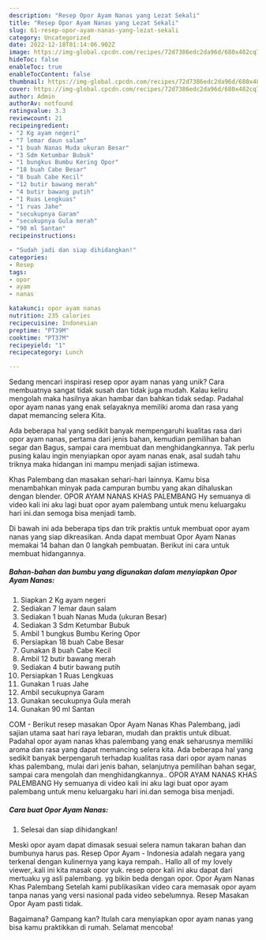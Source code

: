 ```yaml
---
description: "Resep Opor Ayam Nanas yang Lezat Sekali"
title: "Resep Opor Ayam Nanas yang Lezat Sekali"
slug: 61-resep-opor-ayam-nanas-yang-lezat-sekali
category: Uncategorized
date: 2022-12-18T01:14:06.902Z
image: https://img-global.cpcdn.com/recipes/72d7386edc2da96d/680x482cq70/opor-ayam-nanas-foto-resep-utama.jpg
hideToc: false
enableToc: true
enableTocContent: false
thumbnail: https://img-global.cpcdn.com/recipes/72d7386edc2da96d/680x482cq70/opor-ayam-nanas-foto-resep-utama.jpg
cover: https://img-global.cpcdn.com/recipes/72d7386edc2da96d/680x482cq70/opor-ayam-nanas-foto-resep-utama.jpg
author: Admin
authorAv: notfound
ratingvalue: 3.3
reviewcount: 21
recipeingredient:
- "2 Kg ayam negeri"
- "7 lemar daun salam"
- "1 buah Nanas Muda ukuran Besar"
- "3 Sdm Ketumbar Bubuk"
- "1 bungkus Bumbu Kering Opor"
- "18 buah Cabe Besar"
- "8 buah Cabe Kecil"
- "12 butir bawang merah"
- "4 butir bawang putih"
- "1 Ruas Lengkuas"
- "1 ruas Jahe"
- "secukupnya Garam"
- "secukupnya Gula merah"
- "90 ml Santan"
recipeinstructions:

- "Sudah jadi dan siap dihidangkan!"
categories:
- Resep
tags:
- opor
- ayam
- nanas

katakunci: opor ayam nanas 
nutrition: 235 calories
recipecuisine: Indonesian
preptime: "PT39M"
cooktime: "PT37M"
recipeyield: "1"
recipecategory: Lunch

---
```





Sedang mencari inspirasi resep opor ayam nanas yang unik? Cara membuatnya sangat tidak susah dan tidak juga mudah. Kalau keliru mengolah maka hasilnya akan hambar dan bahkan tidak sedap. Padahal opor ayam nanas yang enak selayaknya memiliki aroma dan rasa yang dapat memancing selera Kita.





Ada beberapa hal yang sedikit banyak mempengaruhi kualitas rasa dari opor ayam nanas, pertama dari jenis bahan, kemudian pemilihan bahan segar dan Bagus, sampai cara membuat dan menghidangkannya. Tak perlu pusing kalau ingin menyiapkan opor ayam nanas enak,      asal sudah tahu triknya maka hidangan ini mampu menjadi sajian istimewa.














Khas Palembang dan masakan sehari-hari lainnya. Kamu bisa menambahkan minyak pada campuran bumbu yang akan dihaluskan dengan blender. OPOR AYAM NANAS KHAS PALEMBANG Hy semuanya di video kali ini aku lagi buat opor ayam palembang untuk menu keluargaku hari ini.dan semoga bisa menjadi tamb.






Di bawah ini ada beberapa tips dan trik praktis untuk membuat opor ayam nanas yang siap dikreasikan. Anda dapat membuat Opor Ayam Nanas memakai 14 bahan dan 0 langkah pembuatan. Berikut ini cara untuk membuat hidangannya.

<!--inarticleads1-->

##### Bahan-bahan dan bumbu yang digunakan dalam menyiapkan Opor Ayam Nanas:

1. Siapkan 2 Kg ayam negeri
1. Sediakan 7 lemar daun salam
1. Sediakan 1 buah Nanas Muda (ukuran Besar)
1. Sediakan 3 Sdm Ketumbar Bubuk
1. Ambil 1 bungkus Bumbu Kering Opor
1. Persiapkan 18 buah Cabe Besar
1. Gunakan 8 buah Cabe Kecil
1. Ambil 12 butir bawang merah
1. Sediakan 4 butir bawang putih
1. Persiapkan 1 Ruas Lengkuas
1. Gunakan 1 ruas Jahe
1. Ambil secukupnya Garam
1. Gunakan secukupnya Gula merah
1. Gunakan 90 ml Santan


COM - Berikut resep masakan Opor Ayam Nanas Khas Palembang, jadi sajian utama saat hari raya lebaran, mudah dan praktis untuk dibuat. Padahal opor ayam nanas khas palembang yang enak seharusnya memiliki aroma dan rasa yang dapat memancing selera kita. Ada beberapa hal yang sedikit banyak berpengaruh terhadap kualitas rasa dari opor ayam nanas khas palembang, mulai dari jenis bahan, selanjutnya pemilihan bahan segar, sampai cara mengolah dan menghidangkannya.. OPOR AYAM NANAS KHAS PALEMBANG Hy semuanya di video kali ini aku lagi buat opor ayam palembang untuk menu keluargaku hari ini.dan semoga bisa menjadi. 

<!--inarticleads2-->

##### Cara buat Opor Ayam Nanas:


1. Selesai dan siap dihidangkan!

Meski opor ayam dapat dimasak sesuai selera namun takaran bahan dan bumbunya harus pas. Resep Opor Ayam - Indonesia adalah negara yang terkenal dengan kulinernya yang kaya rempah.. Hallo all of my lovely viewer,.kali ini kita masak opor yuk. resep opor kali ini aku dapat dari mertuaku yg asli palembang. yg bikin beda dengan opor. Opor Ayam Nanas Khas Palembang Setelah kami publikasikan video cara memasak opor ayam tanpa nanas yang versi nasional pada video sebelumnya. Resep Masakan Opor Ayam pasti tidak. 

Bagaimana? Gampang kan? Itulah cara menyiapkan opor ayam nanas yang bisa kamu praktikkan di rumah. Selamat mencoba!
